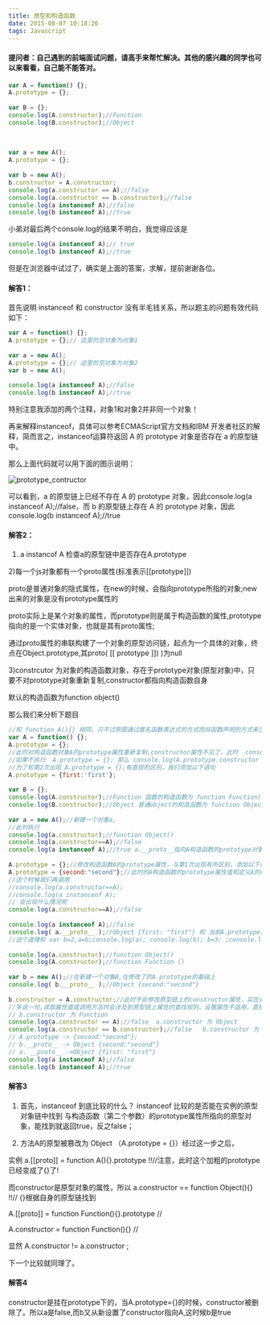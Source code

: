 ```yaml
---
title: 原型和构造函数
date: 2015-08-07 10:18:26
tags: Javascript
---
```

#### 提问者：自己遇到的前端面试问题，请高手来帮忙解决。其他的感兴趣的同学也可以来看看，自己能不能答对。
```js
var A = function() {}; 
A.prototype = {}; 
 
var B = {}; 
console.log(A.constructor);//Function 
console.log(B.constructor);//Object 
 
 
 
var a = new A(); 
A.prototype = {}; 
 
var b = new A(); 
b.constructor = A.constructor; 
console.log(a.constructor == A);//false 
console.log(a.constructor == b.constructor);//false 
console.log(a instanceof A);//false 
console.log(b instanceof A);//true 
```

小弟对最后两个console.log的结果不明白，我觉得应该是

```js
console.log(a instanceof A);// true 
console.log(b instanceof A);//true
```

但是在浏览器中试过了，确实是上面的答案，求解，提前谢谢各位。

#### 解答1：

首先说明 instanceof 和 constructor 没有半毛钱关系，所以题主的问题有效代码如下：

```js
var A = function() {}; 
A.prototype = {};// 这里的空对象为对象1 
 
var a = new A(); 
A.prototype = {};// 这里的空对象为对象2 
var b = new A(); 
 
console.log(a instanceof A);//false 
console.log(b instanceof A);//true 
```

特别注意我添加的两个注释，对象1和对象2并非同一个对象！

再来解释instanceof，具体可以参考ECMAScript官方文档和IBM 开发者社区的解释，简而言之，instanceof运算符返回 A 的 prototype 对象是否存在 a 的原型链中。

那么上面代码就可以用下面的图示说明：

![prototype_contructor][prototype_contructor_1]

[prototype_contructor_1]: /images/articles/prototype_contructor_1.png "prototype_contructor"

可以看到，a 的原型链上已经不存在 A 的 prototype 对象，因此console.log(a instanceof A);//false，而 b 的原型链上存在 A 的 prototype 对象，因此console.log(b instanceof A);//true

#### 解答2：

1) a instancof A 检查a的原型链中是否存在A.prototype

2)每一个js对象都有一个proto属性(标准表示[[prototype]])

proto是普通对象的隐式属性，在new的时候，会指向prototype所指的对象;new出来的对象是没有prototype属性的

proto实际上是某个对象的属性，而prototype则是属于构造函数的属性,prototype指向的是一个实体对象，也就是其有proto属性;

通过proto属性的串联构建了一个对象的原型访问链，起点为一个具体的对象，终点在Object.prototype,其proto( [[ prototype ]]) )为null

3)constrcutor 为对象的构造函数对象，存在于prototype对象(原型对象)中，只要不对prototype对象重新复制,constructor都指向构造函数自身

默认的构造函数为function object()

那么我们来分析下题目

```js
//和 function A(){} 相同，只不过原题通过匿名函数表达式的方式而非函数声明的方式来生成一个函数对象 
var A = function() {}; 
A.prototype = {}; 
//此时对构造函数对象A的prototype属性重新复制,constructor属性不见了，此时  console.log(A.prototype.constructor == A);//false, console.log(A.prototype.constructor);// function Object() 
//如果不执行  A.prototype = {}; 那么 console.log(A.prototype.constructor == A);//true , console.log(A.prototype.constructor);// function A() 
//为了和第2次出现 A.prototype = {};有直观的区别，我们添加以下语句 
A.prototype = {first:'first'}; 
 
var B = {}; 
console.log(A.constructor);//Function 函数的构造函数为 function Function() 
console.log(B.constructor);//Object 普通object的构造函数为 function Object() 
 
var a = new A();//新建一个对象a, 
//此时执行  
console.log(a.constructor);//function Object()  
console.log(a.constructor==A);//false  
console.log(a instanceof A);//true a.__proto__指向A构造函数的prototype对象  Object {first: "first"} 
 
A.prototype = {};//修改构造函数A的prototype属性，与第1次出现有所区别，添加以下语句 
A.prototype = {second:"second"};//此时的A构造函数的prototype属性值和定义A的时候就不同了 
//这个时候我们再调用 
//console.log(a.constructor==A); 
//console.log(a instanceof A); 
// 会出现什么情况呢 
console.log(a.constructor==A);//false 
 
console.log(a instanceof A);//false 
console.log( a.__proto__ );//Object {first: "first"} 和 当前A.prototype已经不同了，也就是说构造函数prototype的变话不影响已经创建的对象， 
//这个道理和 var b=2,a=b;console.log(a); console.log(b); b=3; ;console.log(a); console.log(b);相同 
 
console.log(a.constructor);//function Object() 
console.log(A.constructor);//function Function () 
 
var b = new A();//在新建一个对象B,在修改了的A.prototype的基础上 
console.log( b.__proto__ );//Object {second:"second"} 
 
b.constructor = A.constructor;//此时不会修改原型链上的constructor属性，实在对象不上添加了一个 名为constructor的普通属性，和原型上的constructor完全无关 
//多说一句,读取属性值或调用方法时会涉及到原型链上属性的查找规则，设置属性不适用，直接把属性添加到b上 (会有些细小的不同，具体可参考你不知道的javascript P144 5.1.2) 
// b.constructor 为 Function 
console.log(a.constructor == A);//false  a.constructor 为 Object 
console.log(a.constructor == b.constructor);//false   b.constructor 为 Function 
// A.prototype -> {second:"second"}; 
// b.__proto__ -> Object {second:"second"} 
// a. __proto__ ->Object {first: "first"} 
console.log(a instanceof A);//false  
console.log(b instanceof A);//true 
```

#### 解答3

1. 首先，instanceof 到底比较的什么？
instanceof 比较的是否能在实例的原型对象链中找到 与构造函数（第二个参数）的prototype属性所指向的原型对象，能找到就返回true，反之false；

2. 方法A的原型被篡改为 Object （A.prototype = {}）经过这一步之后，

实例 a.[[proto]] = function A(){}.prototype !!//注意，此时这个加粗的prototype已经变成了{}了!

而constructor是原型对象的属性，所以 a.constructor == function Object(){} !!// {}根据自身的原型链找到

A.[[proto]] = function Function(){}.prototype //

A.constructor = function Function(){} //

显然 A.constructor != a.constructor ;

下一个比较就同理了。

#### 解答4

constructor是挂在prototype下的，当A.prototype={}的时候，constructor被删除了。所以a是false,而b又从新设置了constructor指向A,这时候b是true